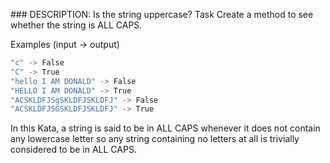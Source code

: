 ### DESCRIPTION:
Is the string uppercase?
Task
Create a method to see whether the string is ALL CAPS.

Examples (input -> output)
```js
"c" -> False
"C" -> True
"hello I AM DONALD" -> False
"HELLO I AM DONALD" -> True
"ACSKLDFJSgSKLDFJSKLDFJ" -> False
"ACSKLDFJSGSKLDFJSKLDFJ" -> True
```
In this Kata, a string is said to be in ALL CAPS whenever it does not contain any lowercase letter so any string containing no letters at all is trivially considered to be in ALL CAPS.